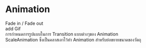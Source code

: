# Animation
Fade in / Fade out <br>
add Gif <br>
การกำหนดการรูปแบบในการ Transition แบบต่างๆของ Animation <br>
ScaleAnimation ซึ่งเป็นคลาสเอาไว้ทำ Animation สำหรับย่อขยายขนาดของวัตถุ
